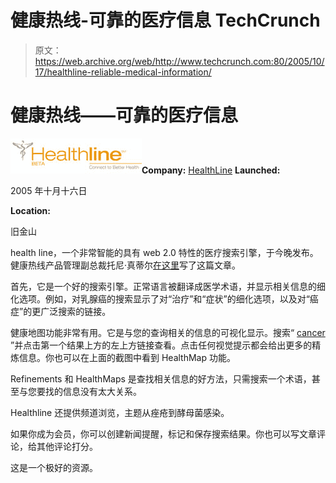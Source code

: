 # 健康热线-可靠的医疗信息 TechCrunch

> 原文：<https://web.archive.org/web/http://www.techcrunch.com:80/2005/10/17/healthline-reliable-medical-information/>

# 健康热线——可靠的医疗信息

![HealthLine](img/7a808d94350dd18f0b1beeabeb384edf.png)**Company:** [HealthLine](https://web.archive.org/web/20221003213143/http://www.healthline.com/) **Launched:**

2005 年十月十六日

**Location:**

旧金山

health line，一个非常智能的具有 web 2.0 特性的医疗搜索引擎，于今晚发布。健康热线产品管理副总裁托尼·真蒂尔[在这里](https://web.archive.org/web/20221003213143/http://www.buzzhit.com/2005/10/healthline-launches-connect-to-better.html)写了这篇文章。

首先，它是一个好的搜索引擎。正常语言被翻译成医学术语，并显示相关信息的细化选项。例如，对乳腺癌的搜索显示了对“治疗”和“症状”的细化选项，以及对“癌症”的更广泛搜索的链接。

健康地图功能非常有用。它是与您的查询相关的信息的可视化显示。搜索“ [cancer](https://web.archive.org/web/20221003213143/http://www.healthline.com/search?q1=cancer) ”并点击第一个结果上方的左上方链接查看。点击任何视觉提示都会给出更多的精炼信息。你也可以在上面的截图中看到 HealthMap 功能。

Refinements 和 HealthMaps 是查找相关信息的好方法，只需搜索一个术语，甚至与您要找的信息没有太大关系。

Healthline 还提供频道浏览，主题从痤疮到酵母菌感染。

如果你成为会员，你可以创建新闻提醒，标记和保存搜索结果。你也可以写文章评论，给其他评论打分。

这是一个极好的资源。